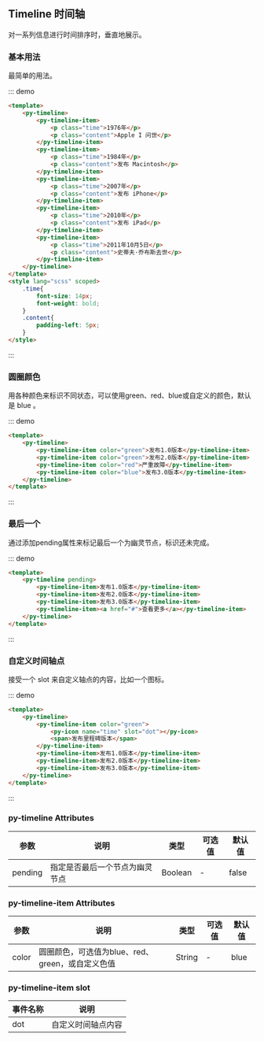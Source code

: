 <style lang="scss" scoped>
    .time{
        font-size: 14px;
        font-weight: bold;
         margin: 0;
    }
    .content{
        padding-left: 5px;
        margin: 0;
    }
</style>
## Timeline 时间轴

对一系列信息进行时间排序时，垂直地展示。

### 基本用法

最简单的用法。

::: demo 
```html
<template>
    <py-timeline>
        <py-timeline-item>
            <p class="time">1976年</p>
            <p class="content">Apple I 问世</p>
        </py-timeline-item>
        <py-timeline-item>
            <p class="time">1984年</p>
            <p class="content">发布 Macintosh</p>
        </py-timeline-item>
        <py-timeline-item>
            <p class="time">2007年</p>
            <p class="content">发布 iPhone</p>
        </py-timeline-item>
        <py-timeline-item>
            <p class="time">2010年</p>
            <p class="content">发布 iPad</p>
        </py-timeline-item>
        <py-timeline-item>
            <p class="time">2011年10月5日</p>
            <p class="content">史蒂夫·乔布斯去世</p>
        </py-timeline-item>
    </py-timeline>
</template>
<style lang="scss" scoped>
    .time{
        font-size: 14px;
        font-weight: bold;
    }
    .content{
        padding-left: 5px;
    }
</style>
```
:::

### 圆圈颜色

用各种颜色来标识不同状态，可以使用green、red、blue或自定义的颜色，默认是 blue 。

::: demo 
```html
<template>
    <py-timeline>
        <py-timeline-item color="green">发布1.0版本</py-timeline-item>
        <py-timeline-item color="green">发布2.0版本</py-timeline-item>
        <py-timeline-item color="red">严重故障</py-timeline-item>
        <py-timeline-item color="blue">发布3.0版本</py-timeline-item>
    </py-timeline>
</template>

```
:::

### 最后一个

通过添加pending属性来标记最后一个为幽灵节点，标识还未完成。

::: demo 
```html
<template>
    <py-timeline pending>
        <py-timeline-item>发布1.0版本</py-timeline-item>
        <py-timeline-item>发布2.0版本</py-timeline-item>
        <py-timeline-item>发布3.0版本</py-timeline-item>
        <py-timeline-item><a href="#">查看更多</a></py-timeline-item>
    </py-timeline>
</template>
```
:::

### 自定义时间轴点

接受一个 slot 来自定义轴点的内容，比如一个图标。

::: demo 
```html
<template>
    <py-timeline>
        <py-timeline-item color="green">
            <py-icon name="time" slot="dot"></py-icon>
            <span>发布里程碑版本</span>
        </py-timeline-item>
        <py-timeline-item>发布1.0版本</py-timeline-item>
        <py-timeline-item>发布2.0版本</py-timeline-item>
        <py-timeline-item>发布3.0版本</py-timeline-item>
    </py-timeline>
</template>

```
:::


### py-timeline Attributes
| 参数      | 说明          | 类型      | 可选值                           | 默认值  |
|---------- |-------------- |---------- |--------------------------------  |-------- |
| pending | 指定是否最后一个节点为幽灵节点 | Boolean | - | false |

### py-timeline-item Attributes
| 参数      | 说明          | 类型      | 可选值                           | 默认值  |
|---------- |-------------- |---------- |--------------------------------  |-------- |
| color | 圆圈颜色，可选值为blue、red、green，或自定义色值	 | String | - | blue |



### py-timeline-item slot
| 事件名称 | 说明 |
|---------- |-------- |
|dot |自定义时间轴点内容 |


